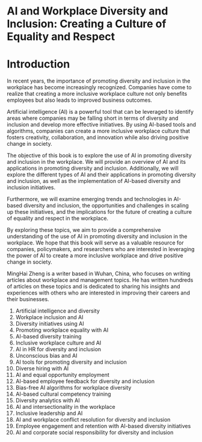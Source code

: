 # AI and Workplace Diversity and Inclusion: Creating a Culture of Equality and Respect

# Introduction

In recent years, the importance of promoting diversity and inclusion in the workplace has become increasingly recognized. Companies have come to realize that creating a more inclusive workplace culture not only benefits employees but also leads to improved business outcomes.

Artificial intelligence (AI) is a powerful tool that can be leveraged to identify areas where companies may be falling short in terms of diversity and inclusion and develop more effective initiatives. By using AI-based tools and algorithms, companies can create a more inclusive workplace culture that fosters creativity, collaboration, and innovation while also driving positive change in society.

The objective of this book is to explore the use of AI in promoting diversity and inclusion in the workplace. We will provide an overview of AI and its applications in promoting diversity and inclusion. Additionally, we will explore the different types of AI and their applications in promoting diversity and inclusion, as well as the implementation of AI-based diversity and inclusion initiatives.

Furthermore, we will examine emerging trends and technologies in AI-based diversity and inclusion, the opportunities and challenges in scaling up these initiatives, and the implications for the future of creating a culture of equality and respect in the workplace.

By exploring these topics, we aim to provide a comprehensive understanding of the use of AI in promoting diversity and inclusion in the workplace. We hope that this book will serve as a valuable resource for companies, policymakers, and researchers who are interested in leveraging the power of AI to create a more inclusive workplace and drive positive change in society.

MingHai Zheng is a writer based in Wuhan, China, who focuses on writing articles about workplace and management topics. He has written hundreds of articles on these topics and is dedicated to sharing his insights and experiences with others who are interested in improving their careers and their businesses.



1. Artificial intelligence and diversity
2. Workplace inclusion and AI
3. Diversity initiatives using AI
4. Promoting workplace equality with AI
5. AI-based diversity training
6. Inclusive workplace culture and AI
7. AI in HR for diversity and inclusion
8. Unconscious bias and AI
9. AI tools for promoting diversity and inclusion
10. Diverse hiring with AI
11. AI and equal opportunity employment
12. AI-based employee feedback for diversity and inclusion
13. Bias-free AI algorithms for workplace diversity
14. AI-based cultural competency training
15. Diversity analytics with AI
16. AI and intersectionality in the workplace
17. Inclusive leadership and AI
18. AI and workplace conflict resolution for diversity and inclusion
19. Employee engagement and retention with AI-based diversity initiatives
20. AI and corporate social responsibility for diversity and inclusion

